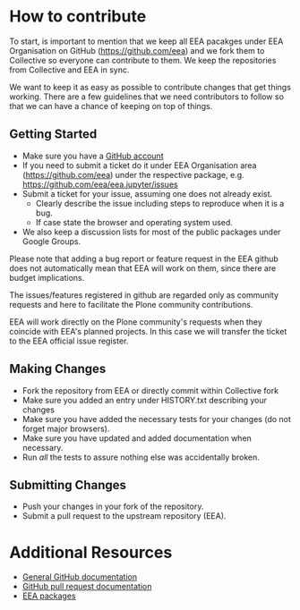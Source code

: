 # How to contribute

To start, is important to mention that we keep all EEA pacakges under EEA Organisation
on GitHub (https://github.com/eea) and we fork them to Collective so everyone can
contribute to them. We keep the repositories from Collective and EEA in sync.

We want to keep it as easy as possible to contribute changes that
get things working. There are a few guidelines that we
need contributors to follow so that we can have a chance of keeping on
top of things.

## Getting Started

- Make sure you have a [GitHub account](https://github.com/signup/free)
- If you need to submit a ticket do it under EEA Organisation area (https://github.com/eea)
  under the respective package, e.g. https://github.com/eea/eea.jupyter/issues
- Submit a ticket for your issue, assuming one does not already exist.
  - Clearly describe the issue including steps to reproduce when it is a bug.
  - If case state the browser and operating system used.
- We also keep a discussion lists for most of the public packages under Google Groups.

Please note that adding a bug report or feature request in the EEA github does not
automatically mean that EEA will work on them, since there are budget implications.

The issues/features registered in github are regarded only as community requests and
here to facilitate the Plone community contributions.

EEA will work directly on the Plone community's requests when they coincide with
EEA's planned projects. In this case we will transfer the ticket to the EEA
official issue register.

## Making Changes

- Fork the repository from EEA or directly commit within Collective fork
- Make sure you added an entry under HISTORY.txt describing your changes
- Make sure you have added the necessary tests for your changes (do not forget major browsers).
- Make sure you have updated and added documentation when necessary.
- Run _all_ the tests to assure nothing else was accidentally broken.

## Submitting Changes

- Push your changes in your fork of the repository.
- Submit a pull request to the upstream repository (EEA).

# Additional Resources

- [General GitHub documentation](http://help.github.com/)
- [GitHub pull request documentation](http://help.github.com/send-pull-requests/)
- [EEA packages](https://eea.github.io/docs/IT-systems/)
